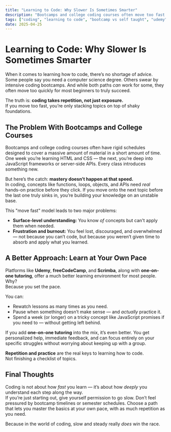 ```yaml
---
title: "Learning to Code: Why Slower Is Sometimes Smarter"
description: "Bootcamps and college coding courses often move too fast for beginners. Here's why learning to code at your own pace — through Udemy, tutoring, and repetition — is a better path."
tags: ["coding", "learning to code", "bootcamp vs self taught", "udemy", "programming advice", "coding bootcamps", "programming for beginners"]
date: 2025-04-25
---
```


# Learning to Code: Why Slower Is Sometimes Smarter

When it comes to learning how to code, there’s no shortage of advice. Some people say you need a computer science degree. Others swear by intensive coding bootcamps. And while both paths *can* work for some, they often move too quickly for most beginners to truly succeed.

The truth is: **coding takes repetition, not just exposure.**  
If you move too fast, you’re only stacking topics on top of shaky foundations.

## The Problem With Bootcamps and College Courses

Bootcamps and college coding courses often have rigid schedules designed to cover a massive amount of material in a short amount of time. One week you’re learning HTML and CSS — the next, you’re deep into JavaScript frameworks or server-side APIs. Every class introduces something new.

But here’s the catch: **mastery doesn’t happen at that speed.**  
In coding, concepts like functions, loops, objects, and APIs need *real* hands-on practice before they click. If you move onto the next topic before the last one truly sinks in, you’re building your knowledge on an unstable base.

This "move fast" model leads to two major problems:
- **Surface-level understanding:** You know *of* concepts but can't apply them when needed.
- **Frustration and burnout:** You feel lost, discouraged, and overwhelmed — not because you can’t code, but because you weren’t given time to absorb and apply what you learned.

## A Better Approach: Learn at Your Own Pace

Platforms like **Udemy**, **freeCodeCamp**, and **Scrimba**, along with **one-on-one tutoring**, offer a much better learning environment for most people. Why?  
Because you set the pace.  

You can:
- Rewatch lessons as many times as you need.
- Pause when something doesn’t make sense — and *actually* practice it.
- Spend a week (or longer) on a tricky concept like JavaScript promises if you need to — without getting left behind.

If you add **one-on-one tutoring** into the mix, it’s even better. You get personalized help, immediate feedback, and can focus entirely on your specific struggles without worrying about keeping up with a group.

**Repetition and practice** are the real keys to learning how to code.  
Not finishing a checklist of topics.

## Final Thoughts

Coding is not about how *fast* you learn — it’s about how *deeply* you understand each step along the way.  
If you’re just starting out, give yourself permission to go slow. Don’t feel pressured by bootcamp timelines or semester schedules. Choose a path that lets you master the basics at your own pace, with as much repetition as you need.

Because in the world of coding, slow and steady really *does* win the race.
